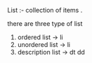 List :- collection of items .

there are three type of list 
1. ordered list  -> li
2. unordered list -> li
3. description list -> dt dd

